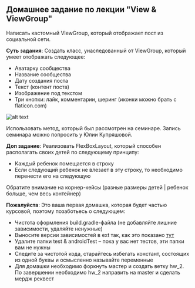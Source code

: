 ## Домашнее задание по лекции "View & ViewGroup"

Написать кастомный ViewGroup, который отображает пост из социальной сети.

**Суть задания**:
Создать класс, унаследованный от ViewGroup, который умеет отображать следующее:
- Аватарку сообщества
- Название сообщества
- Дату создания поста
- Текст (контент поста)
- Изображение под текстом
- Три кнопки: лайк, комментарии, шеринг (иконки можно брать с flaticon.com)

![alt text](HomeWork_2/view_viewgroup.jpg "View & ViewGroup")

Использовать метод, который был рассмотрен на семинаре. Запись семинара можно попросить у Юлии Купряшовой.

**Доп задание**:
Реализовать FlexBoxLayout, который способен располагать своих детей по следующему принципу:
- Каждый ребенок помещается в строку
- Если следующий ребенок не влезает в эту строку, то необходимо перенести его на следующую

Обратите внимание на корнер-кейсы (разные размеры детей | ребенок больше, чем весь контейнер)

**Пожалуйста**:
Это ваша первая домашка, которая будет частью курсовой, поэтому позаботьесь о следующем:
- Чистота оформления build.gradle-файла (не добавляйте лишние зависимости, удаляйте ненужные)
- Выносите версии зависимостей в ext так, как это показано [тут](https://github.com/android/architecture-samples/blob/master/build.gradle)
- Удалите папки test & androidTest – пока у вас нет тестов, эти папки вам не нужны
- Следите за чистотой кода, старайтесь избегать констант, состоящих из одной буквы и осмысленно называйте переменные
- Для домашки необходимо форкнуть мастер и создать ветку hw_2. По завершении необходимо hw_2 направить на master и сделать мердж реквест

